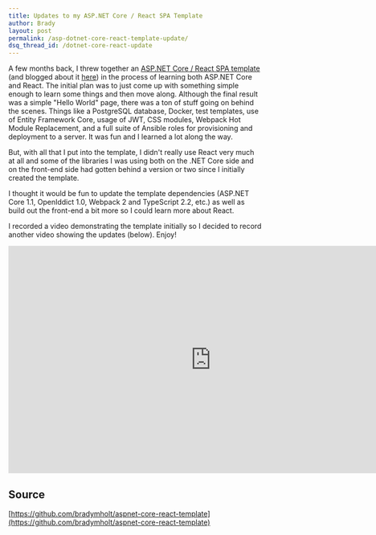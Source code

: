 ```yaml
---
title: Updates to my ASP.NET Core / React SPA Template
author: Brady
layout: post
permalink: /asp-dotnet-core-react-template-update/
dsq_thread_id: /dotnet-core-react-update
---
```


A few months back, I threw together an [ASP.NET Core / React SPA template](https://github.com/bradymholt/aspnet-core-react-template) (and blogged about it [here](/asp-dotnet-core-react-template/)) in the process of learning both ASP.NET Core and React.  The initial plan was to just come up with something simple enough to learn some things and then move along.  Although the final result was a simple "Hello World" page, there was a ton of stuff going on behind the scenes.  Things like a PostgreSQL database, Docker, test templates, use of Entity Framework Core, usage of JWT, CSS modules, Webpack Hot Module Replacement, and a full suite of Ansible roles for provisioning and deployment to a server.  It was fun and I learned a lot along the way.

But, with all that I put into the template, I didn't really use React very much at all and some of the libraries I was using both on the .NET Core side and on the front-end side had gotten behind a version or two since I initially created the template.

I thought it would be fun to update the template dependencies (ASP.NET Core 1.1, OpenIddict 1.0, Webpack 2 and TypeScript 2.2, etc.) as well as build out the front-end a bit more so I could learn more about React.

I recorded a video demonstrating the template initially so I decided to record another video showing the updates (below).  Enjoy!

<iframe width="805" height="453" src="https://www.youtube.com/embed/xh5plRGg3Nc" frameborder="0" allowfullscreen></iframe>

## Source

[https://github.com/bradymholt/aspnet-core-react-template](https://github.com/bradymholt/aspnet-core-react-template)
